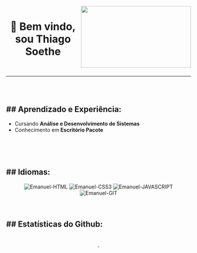 <img align="right" width="300" height="168" src="https://c.tenor.com/GfSX-u7VGM4AAAAC/coding.gif">

<h1 align="center">👋 Bem vindo, sou Thiago Soethe</h1>
<br>
<hr>
<br>
<br>
<h2>## Aprendizado e Experiência:</h2>
<ul>
  <li>Cursando <strong>Análise e Desenvolvimento de Sistemas</strong></li>
  <li>Conhecimento em <strong>Escritório Pacote</strong></li>
</ul>
<br>
<br>
<br>
<h2>## Idiomas:</h2>
<div style="mostrar em linha bloquear" align="center">
  <img align="center" alt="Emanuel-HTML" altura="50" largura="50" src="https://cdn.jsdelivr.net/gh/devicons/devicon/icons/html5/html5-plain-wordmark.svg">
  <img align="center" alt="Emanuel-CSS3" altura="50" largura="50" src="https://cdn.jsdelivr.net/gh/devicons/devicon/icons/css3/css3-plain-wordmark.svg">
  <img align="center" alt="Emanuel-JAVASCRIPT" altura="50" largura="50" src="https://cdn.jsdelivr.net/gh/devicons/devicon/icons/javascript/javascript-plain.svg">
  <img align="center" alt="Emanuel-GIT" altura="50" largura="50" src="https://cdn.jsdelivr.net/gh/devicons/devicon@latest/icons/git/git-original-wordmark.svg">
</div>
<br>
<br>
<h2>## Estatísticas do Github:</h2>
<br>
<div align="center" style="borda-raio: 20 px">
  <a href="https://github.com/emanueloliveirasenai">
    <img altura="150em" fonte="https://github-readme-stats.vercel.app/api?username=emanueloliveirasenai&show_icons=true&theme=dark&include_all_commits=true&count_private=true">
    <img altura="150em" fonte="https://github-readme-stats.vercel.app/api/top-langs/?username=emanueloliveirasenai&layout=compact&theme=dark">
  </a>
</div>
